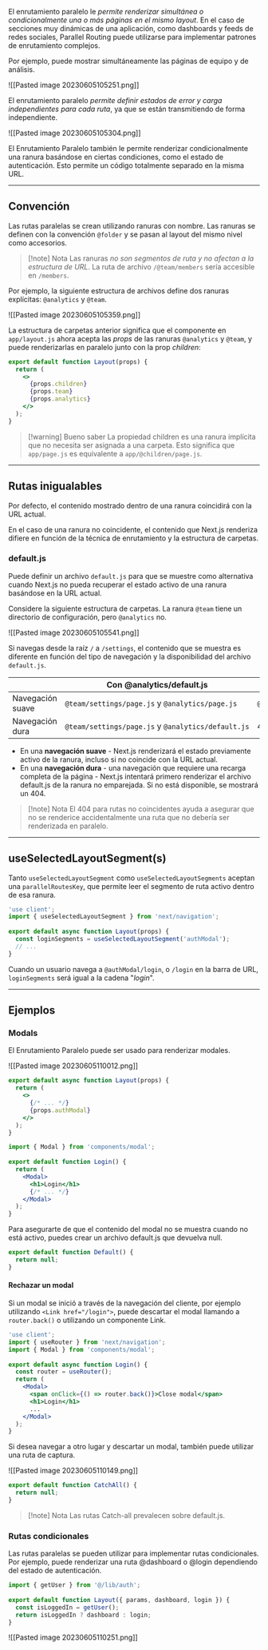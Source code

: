El enrutamiento paralelo le _permite renderizar simultánea o condicionalmente una o más páginas en el mismo layout_. En el caso de secciones muy dinámicas de una aplicación, como dashboards y feeds de redes sociales, Parallel Routing puede utilizarse para implementar patrones de enrutamiento complejos.

Por ejemplo, puede mostrar simultáneamente las páginas de equipo y de análisis.

![[Pasted image 20230605105251.png]]

El enrutamiento paralelo _permite definir estados de error y carga independientes para cada ruta_, ya que se están transmitiendo de forma independiente.

![[Pasted image 20230605105304.png]]

El Enrutamiento Paralelo también le permite renderizar condicionalmente una ranura basándose en ciertas condiciones, como el estado de autenticación. Esto permite un código totalmente separado en la misma URL.

___

## Convención

Las rutas paralelas se crean utilizando ranuras con nombre. Las ranuras se definen con la convención `@folder` y se pasan al layout del mismo nivel como accesorios.

>[!note] Nota
>Las ranuras _no son segmentos de ruta y no afectan a la estructura de URL_. La ruta de archivo `/@team/members` sería accesible en `/members`.

Por ejemplo, la siguiente estructura de archivos define dos ranuras explícitas: `@analytics` y `@team`.

![[Pasted image 20230605105359.png]]

La estructura de carpetas anterior significa que el componente en `app/layout.js` ahora acepta las _props_ de las ranuras `@analytics` y `@team`, y puede renderizarlas en paralelo junto con la prop _children_:

```jsx file:app/layout.js
export default function Layout(props) {
  return (
    <>
      {props.children}
      {props.team}
      {props.analytics}
    </>
  );
}
```

> [!warning] Bueno saber
> La propiedad children es una ranura implícita que no necesita ser asignada a una carpeta. Esto significa que `app/page.js` es equivalente a `app/@children/page.js`.

___

## Rutas inigualables

Por defecto, el contenido mostrado dentro de una ranura coincidirá con la URL actual.

En el caso de una ranura no coincidente, el contenido que Next.js renderiza difiere en función de la técnica de enrutamiento y la estructura de carpetas.

### default.js

Puede definir un archivo `default.js` para que se muestre como alternativa cuando Next.js no pueda recuperar el estado activo de una ranura basándose en la URL actual.

Considere la siguiente estructura de carpetas. La ranura `@team` tiene un directorio de configuración, pero `@analytics` no.

![[Pasted image 20230605105541.png]]

Si navegas desde la raíz `/` a `/settings`, el contenido que se muestra es diferente en función del tipo de navegación y la disponibilidad del archivo `default.js`.

|                  | Con @analytics/default.js                          | sin @analytics/default.js                       |
| ---------------- | -------------------------------------------------- | ----------------------------------------------- |
| Navegación suave | `@team/settings/page.js` y `@analytics/page.js`    | `@team/settings/page.js` y `@analytics/page.js` |
| Navegación dura  | `@team/settings/page.js` y `@analytics/default.js` | 404                                             |

- En una **navegación suave** - Next.js renderizará el estado previamente activo de la ranura, incluso si no coincide con la URL actual.
- En una **navegación dura** - una navegación que requiere una recarga completa de la página - Next.js intentará primero renderizar el archivo default.js de la ranura no emparejada. Si no está disponible, se mostrará un 404.

>[!note] Nota
>El 404 para rutas no coincidentes ayuda a asegurar que no se renderice accidentalmente una ruta que no debería ser renderizada en paralelo.

___

## useSelectedLayoutSegment(s)

Tanto `useSelectedLayoutSegment` como `useSelectedLayoutSegments` aceptan una `parallelRoutesKey`, que permite leer el segmento de ruta activo dentro de esa ranura.

```jsx file:app/layout.js
'use client';
import { useSelectedLayoutSegment } from 'next/navigation';
 
export default async function Layout(props) {
  const loginSegments = useSelectedLayoutSegment('authModal');
  // ...
}
```

Cuando un usuario navega a `@authModal/login`, o `/login` en la barra de URL, `loginSegments` será igual a la cadena "_login_".

___

## Ejemplos

### Modals

El Enrutamiento Paralelo puede ser usado para renderizar modales.

![[Pasted image 20230605110012.png]]

```jsx file:app/layout.js
export default async function Layout(props) {
  return (
    <>
      {/* ... */}
      {props.authModal}
    </>
  );
}
```

```jsx file:app/@authModal/login/page.js
import { Modal } from 'components/modal';
 
export default function Login() {
  return (
    <Modal>
      <h1>Login</h1>
      {/* ... */}
    </Modal>
  );
}
```

Para asegurarte de que el contenido del modal no se muestra cuando no está activo, puedes crear un archivo default.js que devuelva null.

```jsx file:app/@authModal/login/default.js
export default function Default() {
  return null;
}
```

#### Rechazar un modal

Si un modal se inició a través de la navegación del cliente, por ejemplo utilizando `<Link href="/login">`, puede descartar el modal llamando a `router.back()` o utilizando un componente Link.

```jsx file:app/@authModal/login/page.jsx
'use client';
import { useRouter } from 'next/navigation';
import { Modal } from 'components/modal';
 
export default async function Login() {
  const router = useRouter();
  return (
    <Modal>
      <span onClick={() => router.back()}>Close modal</span>
      <h1>Login</h1>
      ...
    </Modal>
  );
}
```

Si desea navegar a otro lugar y descartar un modal, también puede utilizar una ruta de captura.

![[Pasted image 20230605110149.png]]

```jsx file:app/@authModal/[...catchAll]/page.js
export default function CatchAll() {
  return null;
}
```

>[!note] Nota
>Las rutas Catch-all prevalecen sobre default.js.

### Rutas condicionales 

Las rutas paralelas se pueden utilizar para implementar rutas condicionales. Por ejemplo, puede renderizar una ruta @dashboard o @login dependiendo del estado de autenticación.

```jsx file:app/layout.js
import { getUser } from '@/lib/auth';
 
export default function Layout({ params, dashboard, login }) {
  const isLoggedIn = getUser();
  return isLoggedIn ? dashboard : login;
}
```

![[Pasted image 20230605110251.png]]